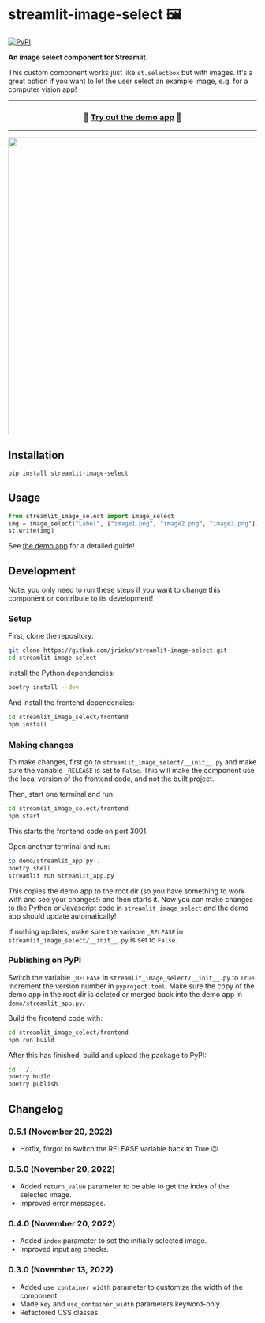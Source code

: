 # streamlit-image-select 🖼️

[![PyPI](https://img.shields.io/pypi/v/streamlit-image-select)](https://pypi.org/project/streamlit-image-select/)

**An image select component for Streamlit.**

This custom component works just like `st.selectbox` but with images. It's a great option
if you want to let the user select an example image, e.g. for a computer vision app!

---

<h3 align="center">
  🏃 <a href="https://image-select.streamlitapp.com/">Try out the demo app</a> 🏃
</h3>

---

<p align="center">
    <a href="https://image-select.streamlitapp.com/"><img src="images/demo.gif" width=600></a>
</p>


## Installation

```bash
pip install streamlit-image-select
```

## Usage

```python
from streamlit_image_select import image_select
img = image_select("Label", ["image1.png", "image2.png", "image3.png"])
st.write(img)
```

See [the demo app](https://image-select.streamlitapp.com/) for a detailed guide!


## Development

Note: you only need to run these steps if you want to change this component or 
contribute to its development!

### Setup

First, clone the repository:

```bash
git clone https://github.com/jrieke/streamlit-image-select.git
cd streamlit-image-select
```

Install the Python dependencies:

```bash
poetry install --dev
```

And install the frontend dependencies:

```bash
cd streamlit_image_select/frontend
npm install
```

### Making changes

To make changes, first go to `streamlit_image_select/__init__.py` and make sure the 
variable `_RELEASE` is set to `False`. This will make the component use the local 
version of the frontend code, and not the built project. 

Then, start one terminal and run:

```bash
cd streamlit_image_select/frontend
npm start
```

This starts the frontend code on port 3001.

Open another terminal and run:

```bash
cp demo/streamlit_app.py .
poetry shell
streamlit run streamlit_app.py
```

This copies the demo app to the root dir (so you have something to work with and see 
your changes!) and then starts it. Now you can make changes to the Python or Javascript 
code in `streamlit_image_select` and the demo app should update automatically!

If nothing updates, make sure the variable `_RELEASE` in `streamlit_image_select/__init__.py` is set to `False`. 


### Publishing on PyPI

Switch the variable `_RELEASE` in `streamlit_image_select/__init__.py` to `True`. 
Increment the version number in `pyproject.toml`. Make sure the copy of the demo app in 
the root dir is deleted or merged back into the demo app in `demo/streamlit_app.py`.

Build the frontend code with:

```bash
cd streamlit_image_select/frontend
npm run build
```

After this has finished, build and upload the package to PyPI:

```bash
cd ../..
poetry build
poetry publish
```

## Changelog

### 0.5.1 (November 20, 2022)
- Hotfix, forgot to switch the RELEASE variable back to True :wink:

### 0.5.0 (November 20, 2022)
- Added `return_value` parameter to be able to get the index of the selected image.
- Improved error messages. 

### 0.4.0 (November 20, 2022)
- Added `index` parameter to set the initially selected image.
- Improved input arg checks. 

### 0.3.0 (November 13, 2022)
- Added `use_container_width` parameter to customize the width of the component. 
- Made `key` and `use_container_width` parameters keyword-only.
- Refactored CSS classes.
